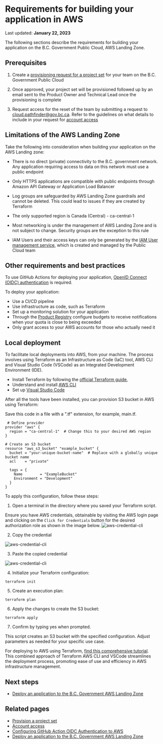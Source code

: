 # Requirements for building your application in AWS

Last updated: **January 22, 2023**

The following sections describe the requirements for building your application on the B.C. Government Public Cloud, AWS Landing Zone.

## Prerequisites

1. Create a [provisioning request for a project set](get-started/provision-a-project-set.md) for your team on the B.C. Government Public Cloud

2. Once approved, your project set will be provisioned followed up by an email sent to the Product Owner and Technical Lead once the provisioning is complete

3. Request access for the reset of the team by submitting a request to <cloud.pathfinder@gov.bc.ca>. Refer to the guidelines on what details to include in your request for [account access](get-started/provision-a-project-set.md#account-access)

## Limitations of the AWS Landing Zone

Take the following into consideration when building your application on the AWS Landing zone: 

* There is no direct (private) connectivity to the B.C. government network. Any application requiring access to data on this network must use a public endpoint

* Only HTTPS applications are compatible with public endpoints through Amazon API Gateway or Application Load Balancer

* Log groups are safeguarded by AWS Landing Zone guardrails and cannot be deleted. This could lead to issues if they are created by Terraform

* The only supported region is Canada (Central) - ca-central-1

* Most networking is under the management of AWS Landing Zone and is not subject to change. Security groups are the exception to this rule

* IAM Users and their access keys can only be generated  by the [IAM User management service](design-build-and-deploy-an-application/iam-user-service.md), which is created and managed by the Public Cloud team


## Other requirements and best practices

To use GitHub Actions for deploying your application, [OpenID Connect (OIDC) authentication](design-build-and-deploy-an-application/deploy-an-app-to-the-aws-landing-zone.md#configuring-github-action-oidc-authentication-to-aws) is required. 

To deploy your application: 

* Use a CI/CD pipeline
* Use infrastructure as code, such as Terraform
* Set up a monitoring solution for your application
* Through the [Product Registry](https://registry.developer.gov.bc.ca/login) configure budgets to receive notifications when your quota is close to being exceeded 
* Only grant access to your AWS accounts for those who actually need it

## Local deployment
To facilitate local deployments into AWS, from your machine. The process involves using Terraform as an Infrastructure as Code (IaC) tool, AWS CLI and Visual Studio Code (VSCode) as an Integrated Development Environment (IDE). 

* Install Terraform by following the [official Terraform guide](https://developer.hashicorp.com/terraform/tutorials/aws-get-started/install-cli),
* Understand and install  [AWS CLI](https://docs.aws.amazon.com/cli/latest/userguide/getting-started-install.html)
* Set up [Visual Studio Code](https://code.visualstudio.com/docs/setup/setup-overview)

After all the tools have been installed, you can provision S3 bucket in AWS using Terraform: 

Save this code in a file with a ".tf" extension, for example, main.tf.

```
 # Define provider
provider "aws" {
  region = "ca-central-1"  # Change this to your desired AWS region
}

# Create an S3 bucket
resource "aws_s3_bucket" "example_bucket" {
  bucket = "your-unique-bucket-name"  # Replace with a globally unique bucket name
  acl    = "private"

  tags = {
    Name        = "ExampleBucket"
    Environment = "Development"
  }
}
```

To apply this configuration, follow these steps:

1. Open a terminal in the directory where you saved your Terraform script.

Ensure you have AWS credentials, obtainable by visiting the AWS login page and clicking on the `Click for Credentials` button for the desired authorization role as shown in the image below. ![aws-credential-cli](images/requirements-for-building-your-application/aws-credential-cli.png)

2. Copy the credential 

![aws-credential-cli](images/requirements-for-building-your-application/click-credential.png)

3. Paste the copied credential

![aws-credential-cli](images/requirements-for-building-your-application/terminal.png)


4. Initialize your Terraform configuration:
```
terraform init
```

5. Create an execution plan:
```
terraform plan
```
6. Apply the changes to create the S3 bucket:
```
terraform apply

```
7. Confirm by typing yes when prompted.

This script creates an S3 bucket with the specified configuration. Adjust parameters as needed for your specific use case.

For deploying to AWS using Terraform, [find this  comprehensive tutorial](https://developer.hashicorp.com/terraform/tutorials/aws-get-started/aws-build ). 
This combined approach of Terraform AWS CLI and VSCode streamlines the deployment process, promoting ease of use and efficiency in AWS infrastructure management.

## Next steps

- [Deploy an application to the B.C. Government AWS Landing Zone](design-build-and-deploy-an-application/deploy-an-app-to-the-aws-landing-zone.md)

## Related pages

- [Provision a project set](get-started/provision-a-project-set.md)
- [Account access](get-started/provision-a-project-set.md#account-access)
- [Configuring GitHub Action OIDC Authentication to AWS](design-build-and-deploy-an-application/deploy-an-app-to-the-aws-landing-zone.md#configuring-github-action-oidc-authentication-to-aws)
- [Deploy an application to the B.C. Government AWS Landing Zone](design-build-and-deploy-an-application/deploy-an-app-to-the-aws-landing-zone.md)
